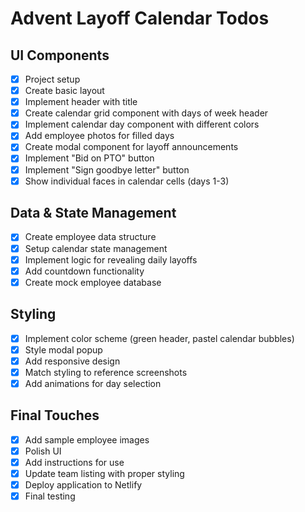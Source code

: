 # Advent Layoff Calendar Todos

## UI Components
- [x] Project setup
- [x] Create basic layout
- [x] Implement header with title
- [x] Create calendar grid component with days of week header
- [x] Implement calendar day component with different colors
- [x] Add employee photos for filled days
- [x] Create modal component for layoff announcements
- [x] Implement "Bid on PTO" button
- [x] Implement "Sign goodbye letter" button
- [x] Show individual faces in calendar cells (days 1-3)

## Data & State Management
- [x] Create employee data structure
- [x] Setup calendar state management
- [x] Implement logic for revealing daily layoffs
- [x] Add countdown functionality
- [x] Create mock employee database

## Styling
- [x] Implement color scheme (green header, pastel calendar bubbles)
- [x] Style modal popup
- [x] Add responsive design
- [x] Match styling to reference screenshots
- [x] Add animations for day selection

## Final Touches
- [x] Add sample employee images
- [x] Polish UI
- [x] Add instructions for use
- [x] Update team listing with proper styling
- [x] Deploy application to Netlify
- [x] Final testing
